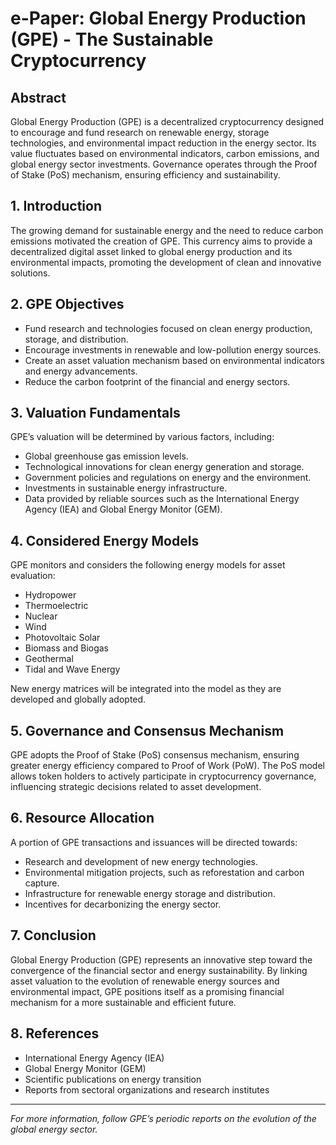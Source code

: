 # e-Paper: Global Energy Production (GPE) - The Sustainable Cryptocurrency

## **Abstract**
Global Energy Production (GPE) is a decentralized cryptocurrency designed to encourage and fund research on renewable energy, storage technologies, and environmental impact reduction in the energy sector. Its value fluctuates based on environmental indicators, carbon emissions, and global energy sector investments. Governance operates through the Proof of Stake (PoS) mechanism, ensuring efficiency and sustainability.

## **1. Introduction**
The growing demand for sustainable energy and the need to reduce carbon emissions motivated the creation of GPE. This currency aims to provide a decentralized digital asset linked to global energy production and its environmental impacts, promoting the development of clean and innovative solutions.

## **2. GPE Objectives**
- Fund research and technologies focused on clean energy production, storage, and distribution.
- Encourage investments in renewable and low-pollution energy sources.
- Create an asset valuation mechanism based on environmental indicators and energy advancements.
- Reduce the carbon footprint of the financial and energy sectors.

## **3. Valuation Fundamentals**
GPE’s valuation will be determined by various factors, including:
- Global greenhouse gas emission levels.
- Technological innovations for clean energy generation and storage.
- Government policies and regulations on energy and the environment.
- Investments in sustainable energy infrastructure.
- Data provided by reliable sources such as the International Energy Agency (IEA) and Global Energy Monitor (GEM).

## **4. Considered Energy Models**
GPE monitors and considers the following energy models for asset evaluation:
- Hydropower
- Thermoelectric
- Nuclear
- Wind
- Photovoltaic Solar
- Biomass and Biogas
- Geothermal
- Tidal and Wave Energy

New energy matrices will be integrated into the model as they are developed and globally adopted.

## **5. Governance and Consensus Mechanism**
GPE adopts the Proof of Stake (PoS) consensus mechanism, ensuring greater energy efficiency compared to Proof of Work (PoW). The PoS model allows token holders to actively participate in cryptocurrency governance, influencing strategic decisions related to asset development.

## **6. Resource Allocation**
A portion of GPE transactions and issuances will be directed towards:
- Research and development of new energy technologies.
- Environmental mitigation projects, such as reforestation and carbon capture.
- Infrastructure for renewable energy storage and distribution.
- Incentives for decarbonizing the energy sector.

## **7. Conclusion**
Global Energy Production (GPE) represents an innovative step toward the convergence of the financial sector and energy sustainability. By linking asset valuation to the evolution of renewable energy sources and environmental impact, GPE positions itself as a promising financial mechanism for a more sustainable and efficient future.

## **8. References**
- International Energy Agency (IEA)
- Global Energy Monitor (GEM)
- Scientific publications on energy transition
- Reports from sectoral organizations and research institutes

---
*For more information, follow GPE’s periodic reports on the evolution of the global energy sector.*

